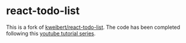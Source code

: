 # react-todo-list
This is a fork of [kweibert/react-todo-list](https://github.com/kweiberth/react-todo-list). The code has been completed following this [youtube tutorial series](https://www.youtube.com/playlist?list=PLQDnxXqV213JJFtDaG0aE9vqvp6Wm7nBg).
